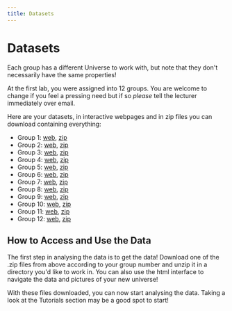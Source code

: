 ```yaml
---
title: Datasets
---
```


# Datasets
 
Each group has a different Universe to work with, but note that they don't necessarily have the same properties!

At the first lab, you were assigned into 12 groups. You are welcome to change if you feel a pressing need but if so _please_ tell the lecturer immediately over email.

Here are your datasets, in interactive webpages and in zip files you can download containing everything:

- Group 1: [web](https://people.smp.uq.edu.au/BenjaminPope/PHYS3080/universe_1/), [zip](https://people.smp.uq.edu.au/BenjaminPope/PHYS3080/universe_1.zip) 
- Group 2: [web](https://people.smp.uq.edu.au/BenjaminPope/PHYS3080/universe_2/), [zip](https://people.smp.uq.edu.au/BenjaminPope/PHYS3080/universe_2/) 
- Group 3: [web](https://people.smp.uq.edu.au/BenjaminPope/PHYS3080/universe_3/), [zip](https://people.smp.uq.edu.au/BenjaminPope/PHYS3080/universe_3/)
- Group 4: [web](https://people.smp.uq.edu.au/BenjaminPope/PHYS3080/universe_4/), [zip](https://people.smp.uq.edu.au/BenjaminPope/PHYS3080/universe_4/)
- Group 5: [web](https://people.smp.uq.edu.au/BenjaminPope/PHYS3080/universe_5/), [zip](https://people.smp.uq.edu.au/BenjaminPope/PHYS3080/universe_5/)
- Group 6: [web](https://people.smp.uq.edu.au/BenjaminPope/PHYS3080/universe_6/), [zip](https://people.smp.uq.edu.au/BenjaminPope/PHYS3080/universe_6/)
- Group 7: [web](https://people.smp.uq.edu.au/BenjaminPope/PHYS3080/universe_7/), [zip](https://people.smp.uq.edu.au/BenjaminPope/PHYS3080/universe_7/)
- Group 8: [web](https://people.smp.uq.edu.au/BenjaminPope/PHYS3080/universe_8/), [zip](https://people.smp.uq.edu.au/BenjaminPope/PHYS3080/universe_8/)
- Group 9: [web](https://people.smp.uq.edu.au/BenjaminPope/PHYS3080/universe_9/), [zip](https://people.smp.uq.edu.au/BenjaminPope/PHYS3080/universe_9/)
- Group 10: [web](https://people.smp.uq.edu.au/BenjaminPope/PHYS3080/universe_10/), [zip](https://people.smp.uq.edu.au/BenjaminPope/PHYS3080/universe_10/)
- Group 11: [web](https://people.smp.uq.edu.au/BenjaminPope/PHYS3080/universe_11/), [zip](https://people.smp.uq.edu.au/BenjaminPope/PHYS3080/universe_11/)
- Group 12: [web](https://people.smp.uq.edu.au/BenjaminPope/PHYS3080/universe_12/), [zip](https://people.smp.uq.edu.au/BenjaminPope/PHYS3080/universe_12/)

## How to Access and Use the Data

The first step in analysing the data is to get the data! Download one of the .zip files from above according to your group number and unzip it in a directory you'd like to work in. You can also use the html interface to navigate the data and pictures of your new universe!
<!-- Upon unzipping the file, you will see these files, or files similar to this:
<p align="middle"><img src="../assets/datasetunzipped.png" style="height:150px;"></p> -->
With these files downloaded, you can now start analysing the data. Taking a look at the Tutorials section may be a good spot to start!